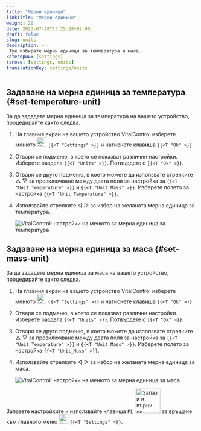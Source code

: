 ```yaml
---
title: "Мерни единици"
linkTitle: "Мерни единици"
weight: 20
date: 2023-07-28T13:25:28+02:00
draft: false
slug: units
description: >
 Тук избирате мерни единици за температура и маса.
категории: [settings]
тагове: [settings, units]
translationKey: settings/units
---
```

## Задаване на мерна единица за температура {#set-temperature-unit}

За да зададете мерна единица за температура на вашето устройство, процедирайте както следва.

1. На главния екран на вашето устройство VitalControl изберете менюто <img src="/icons/gear.svg" width="25" align="bottom" alt="Настройки" /> `{{<T "Settings" >}}` и натиснете клавиша `{{<T "Ok" >}}`.

2. Отваря се подменю, в което се показват различни настройки. Изберете раздела `{{<T "Units" >}}`. Потвърдете с `{{<T "Ok" >}}`.

3. Отваря се друго подменю, в което можете да използвате стрелките △ ▽ за превключване между двата поля за настройка за `{{<T "Unit_Temperature" >}}` и `{{<T "Unit_Mass" >}}`. Изберете полето за настройка `{{<T "Unit_Temperature" >}}`.

4. Използвайте стрелките ◁ ▷ за избор на желаната мерна единица за температура.

    ![VitalControl: настройки на менюто за мерна единица за температура](../images/temperature.png "Мерна единица за температура")

## Задаване на мерна единица за маса {#set-mass-unit}

За да зададете мерна единица за маса на вашето устройство, процедирайте както следва.

1. На главния екран на вашето устройство VitalControl изберете менюто <img src="/icons/gear.svg" width="25" align="bottom" alt="Настройки" /> `{{<T "Settings" >}}` и натиснете клавиша `{{<T "Ok" >}}`.

2. Отваря се подменю, в което се показват различни настройки. Изберете раздела `{{<T "Units" >}}`. Потвърдете с `{{<T "Ok" >}}`.

3. Отваря се друго подменю, в което можете да използвате стрелките △ ▽ за превключване между двата поля за настройка за `{{<T "Unit_Temperature" >}}` и `{{<T "Unit_Mass" >}}`. Изберете полето за настройка `{{<T "Unit_Mass" >}}`.

4. Използвайте стрелките ◁ ▷ за избор на желаната мерна единица за маса.

    ![VitalControl: настройки на менюто за мерна единица за маса](../images/mass.png "Мерна единица за маса")

Запазете настройките и използвайте клавиша `F1` &nbsp;<img src="/icons/footer/save_exit.svg" width="65" align="bottom" alt="Запази и върни се" /> за връщане към главното меню <img src="/icons/gear.svg" width="25" align="bottom" alt="Настройки" /> `{{<T "Settings" >}}`.
